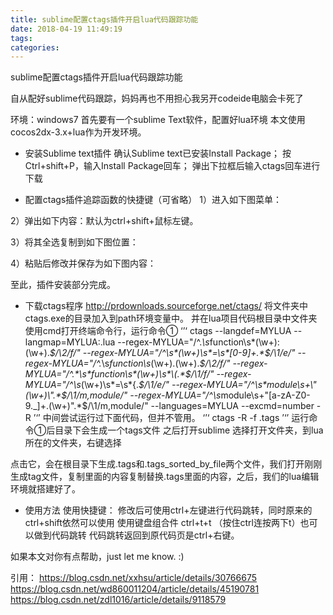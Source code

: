 ```yaml
---
title: sublime配置ctags插件开启lua代码跟踪功能
date: 2018-04-19 11:49:19
tags:
categories:
---
```


sublime配置ctags插件开启lua代码跟踪功能

自从配好sublime代码跟踪，妈妈再也不用担心我另开codeide电脑会卡死了

环境：windows7
首先要有一个sublime Text软件，配置好lua环境
本文使用cocos2dx-3.x+lua作为开发环境。

- 安装Sublime text插件
    确认Sublime text已安装Install Package；
    按Ctrl+shift+P，输入Install Package回车；
    弹出下拉框后输入ctags回车进行下载

- 配置ctags插件追踪函数的快捷键（可省略）
1）进入如下图菜单：


2）弹出如下内容：默认为ctrl+shift+鼠标左键。


3）将其全选复制到如下图位置：


4）粘贴后修改并保存为如下图内容：


至此，插件安装部分完成。

- 下载ctags程序
http://prdownloads.sourceforge.net/ctags/
将文件夹中ctags.exe的目录加入到path环境变量中。
并在lua项目代码根目录中文件夹使用cmd打开终端命令行，运行命令①
‘’‘
ctags --langdef=MYLUA --langmap=MYLUA:.lua --regex-MYLUA="/^.*\s*function\s*(\w+):(\w+).*$/\2/f/" --regex-MYLUA="/^\s*(\w+)\s*=\s*[0-9]+.*$/\1/e/" --regex-MYLUA="/^.*\s*function\s*(\w+)\.(\w+).*$/\2/f/" --regex-MYLUA="/^.*\s*function\s*(\w+)\s*\(.*$/\1/f/" --regex-MYLUA="/^\s*(\w+)\s*=\s*\{.*$/\1/e/" --regex-MYLUA="/^\s*module\s+\"(\w+)\".*$/\1/m,module/" --regex-MYLUA="/^\s*module\s+\"[a-zA-Z0-9._]+\.(\w+)\".*$/\1/m,module/" --languages=MYLUA --excmd=number -R
’‘’
中间尝试运行过下面代码，但并不管用。
‘’‘
ctags -R -f .tags
’‘’
运行命令①后目录下会生成一个tags文件
之后打开sublime 选择打开文件夹，到lua所在的文件夹，右键选择

点击它，会在根目录下生成.tags和.tags_sorted_by_file两个文件，我们打开刚刚生成tag文件，复制里面的内容复制替换.tags里面的内容，之后，我们的lua编辑环境就搭建好了。

- 使用方法
使用快捷键： 修改后可使用ctrl+左键进行代码跳转，同时原来的ctrl+shift依然可以使用
使用键盘组合件 ctrl+t+t （按住ctrl连按两下t）也可以做到代码跳转
代码跳转返回到原代码页是ctrl+右键。

如果本文对你有点帮助，just let me know. :)


引用：
https://blog.csdn.net/xxhsu/article/details/30766675
https://blog.csdn.net/wd860011204/article/details/45190781
https://blog.csdn.net/zdl1016/article/details/9118579

